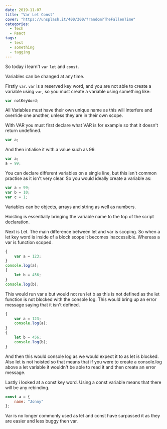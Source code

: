 ```yaml
---
date: 2019-11-07
title: "Var Let Const"
cover: "https://unsplash.it/400/300/?random?TheFallenTime"
categories:
  - Tech
  - React
tags:
  - test
  - something
  - tagging
---
```


So today i learn't `var` `let` and `const`.

Variables can be changed at any time.

Firstly `var`. `var` is a reserved key word, and you are not able to create a variable using `var`, so you must create a variable using something like:

```js
var notKeyWord;
```

All Variables must have their own unique name as this will interfere and override one another, unless they are in their own scope.

With VAR you must first declare what VAR is for example so that it doesn't return undefined.

```js
var a;
```

And then intialise it with a value such as 99.

```js
var a;
a = 99;
```

You can declare different variables on a single line, but this isn't common practise as it isn't very clear. So you would ideally create a variable as:

```js
var a = 99;
var b = 10;
var c = 1;
```

Variables can be objects, arrays and string as well as numbers.

Hoisting is essentially bringing the variable name to the top of the script declaration.

Next is Let. The main difference between let and var is scoping. So when a let key word is inside of a block scope it becomes inaccessible. Whereas a var is function scoped.

```js
{
	var a = 123;
}
console.log(a);
{
	let b = 456;
}
console.log(b);
```

This would run var a but would not run let b as this is not defined as the let function is not blocked with the console log. This would bring up an error message saying that it isn't defined.

```js
{
	var a = 123;
	console.log(a);
}
{
	let b = 456;
	console.log(b);
}
```

And then this would console log as we would expect it to as let is blocked. Also let is not hoisted so that means that if you were to create a console.log above a let variable it wouldn't be able to read it and then create an error message.

Lastly i looked at a const key word. Using a const variable means that there will be any rebinding.

```js
const a = {
	name: "Jonny"
};
```

Var is no longer commonly used as let and const have surpassed it as they are easier and less buggy then var.
